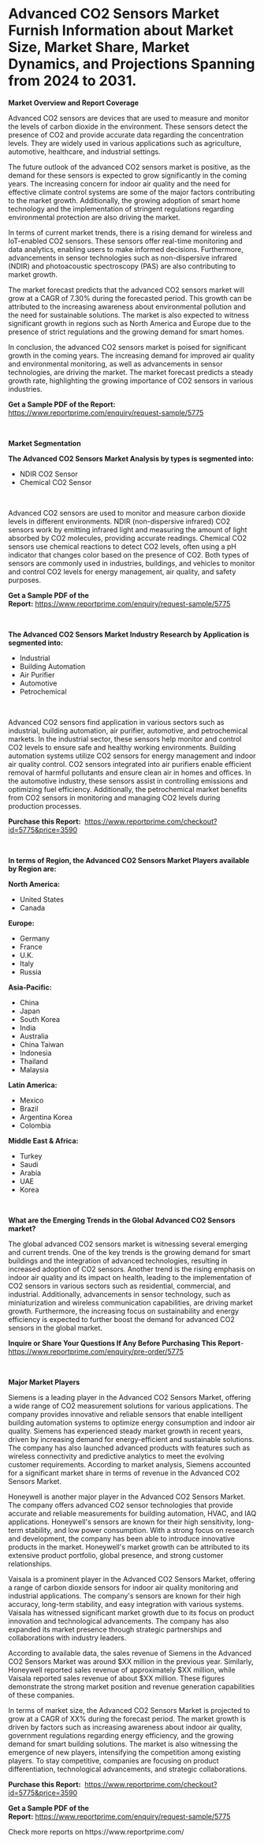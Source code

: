 <p><h1>Advanced CO2 Sensors Market Furnish Information about Market Size, Market Share, Market Dynamics, and Projections Spanning from 2024 to 2031.</h1></p><p><strong>Market Overview and Report Coverage</strong></p>
<p><p>Advanced CO2 sensors are devices that are used to measure and monitor the levels of carbon dioxide in the environment. These sensors detect the presence of CO2 and provide accurate data regarding the concentration levels. They are widely used in various applications such as agriculture, automotive, healthcare, and industrial settings.</p><p>The future outlook of the advanced CO2 sensors market is positive, as the demand for these sensors is expected to grow significantly in the coming years. The increasing concern for indoor air quality and the need for effective climate control systems are some of the major factors contributing to the market growth. Additionally, the growing adoption of smart home technology and the implementation of stringent regulations regarding environmental protection are also driving the market.</p><p>In terms of current market trends, there is a rising demand for wireless and IoT-enabled CO2 sensors. These sensors offer real-time monitoring and data analytics, enabling users to make informed decisions. Furthermore, advancements in sensor technologies such as non-dispersive infrared (NDIR) and photoacoustic spectroscopy (PAS) are also contributing to market growth.</p><p>The market forecast predicts that the advanced CO2 sensors market will grow at a CAGR of 7.30% during the forecasted period. This growth can be attributed to the increasing awareness about environmental pollution and the need for sustainable solutions. The market is also expected to witness significant growth in regions such as North America and Europe due to the presence of strict regulations and the growing demand for smart homes.</p><p>In conclusion, the advanced CO2 sensors market is poised for significant growth in the coming years. The increasing demand for improved air quality and environmental monitoring, as well as advancements in sensor technologies, are driving the market. The market forecast predicts a steady growth rate, highlighting the growing importance of CO2 sensors in various industries.</p></p>
<p><strong>Get a Sample PDF of the Report:</strong> <a href="https://www.reportprime.com/enquiry/request-sample/5775">https://www.reportprime.com/enquiry/request-sample/5775</a></p>
<p>&nbsp;</p>
<p><strong>Market Segmentation</strong></p>
<p><strong>The Advanced CO2 Sensors Market Analysis by types is segmented into:</strong></p>
<p><ul><li>NDIR CO2 Sensor</li><li>Chemical CO2 Sensor</li></ul></p>
<p>&nbsp;</p>
<p><p>Advanced CO2 sensors are used to monitor and measure carbon dioxide levels in different environments. NDIR (non-dispersive infrared) CO2 sensors work by emitting infrared light and measuring the amount of light absorbed by CO2 molecules, providing accurate readings. Chemical CO2 sensors use chemical reactions to detect CO2 levels, often using a pH indicator that changes color based on the presence of CO2. Both types of sensors are commonly used in industries, buildings, and vehicles to monitor and control CO2 levels for energy management, air quality, and safety purposes.</p></p>
<p><strong>Get a Sample PDF of the Report:</strong>&nbsp;<a href="https://www.reportprime.com/enquiry/request-sample/5775">https://www.reportprime.com/enquiry/request-sample/5775</a></p>
<p>&nbsp;</p>
<p><strong>The Advanced CO2 Sensors Market Industry Research by Application is segmented into:</strong></p>
<p><ul><li>Industrial</li><li>Building Automation</li><li>Air Purifier</li><li>Automotive</li><li>Petrochemical</li></ul></p>
<p>&nbsp;</p>
<p><p>Advanced CO2 sensors find application in various sectors such as industrial, building automation, air purifier, automotive, and petrochemical markets. In the industrial sector, these sensors help monitor and control CO2 levels to ensure safe and healthy working environments. Building automation systems utilize CO2 sensors for energy management and indoor air quality control. CO2 sensors integrated into air purifiers enable efficient removal of harmful pollutants and ensure clean air in homes and offices. In the automotive industry, these sensors assist in controlling emissions and optimizing fuel efficiency. Additionally, the petrochemical market benefits from CO2 sensors in monitoring and managing CO2 levels during production processes.</p></p>
<p><strong>Purchase this Report:</strong>&nbsp; <a href="https://www.reportprime.com/checkout?id=5775&price=3590">https://www.reportprime.com/checkout?id=5775&price=3590</a></p>
<p>&nbsp;</p>
<p><strong>In terms of Region, the Advanced CO2 Sensors Market Players available by Region are:</strong></p>
<p>
    <p> <strong> North America: </strong>
        <ul>
            <li>United States</li>
            <li>Canada</li>
        </ul>
        </p> 
    <p> <strong> Europe: </strong>
        <ul>
            <li>Germany</li>
            <li>France</li>
            <li>U.K.</li>
            <li>Italy</li>
            <li>Russia</li>
        </ul>
        </p> 
    <p> <strong> Asia-Pacific: </strong>
        <ul>
            <li>China</li>
            <li>Japan</li>
            <li>South Korea</li>
            <li>India</li>
            <li>Australia</li>
            <li>China Taiwan</li>
            <li>Indonesia</li>
            <li>Thailand</li>
            <li>Malaysia</li>
        </ul>
        </p> 
    <p> <strong> Latin America: </strong>
        <ul>
            <li>Mexico</li>
            <li>Brazil</li>
            <li>Argentina Korea</li>
            <li>Colombia</li>
        </ul>
        </p> 
    <p> <strong> Middle East & Africa: </strong>
        <ul>
            <li>Turkey</li>
            <li>Saudi</li>
            <li>Arabia</li>
            <li>UAE</li>
            <li>Korea</li>
        </ul>
    </p>
    </p>
<p>&nbsp;</p>
<p><strong>What are the Emerging Trends in the Global Advanced CO2 Sensors market?</strong></p>
<p><p>The global advanced CO2 sensors market is witnessing several emerging and current trends. One of the key trends is the growing demand for smart buildings and the integration of advanced technologies, resulting in increased adoption of CO2 sensors. Another trend is the rising emphasis on indoor air quality and its impact on health, leading to the implementation of CO2 sensors in various sectors such as residential, commercial, and industrial. Additionally, advancements in sensor technology, such as miniaturization and wireless communication capabilities, are driving market growth. Furthermore, the increasing focus on sustainability and energy efficiency is expected to further boost the demand for advanced CO2 sensors in the global market.</p></p>
<p><strong>Inquire or Share Your Questions If Any Before Purchasing This Report</strong>- <a href="https://www.reportprime.com/enquiry/pre-order/5775">https://www.reportprime.com/enquiry/pre-order/5775</a></p>
<p>&nbsp;</p>
<p><strong>Major Market Players</strong></p>
<p><p>Siemens is a leading player in the Advanced CO2 Sensors Market, offering a wide range of CO2 measurement solutions for various applications. The company provides innovative and reliable sensors that enable intelligent building automation systems to optimize energy consumption and indoor air quality. Siemens has experienced steady market growth in recent years, driven by increasing demand for energy-efficient and sustainable solutions. The company has also launched advanced products with features such as wireless connectivity and predictive analytics to meet the evolving customer requirements. According to market analysis, Siemens accounted for a significant market share in terms of revenue in the Advanced CO2 Sensors Market.</p><p>Honeywell is another major player in the Advanced CO2 Sensors Market. The company offers advanced CO2 sensor technologies that provide accurate and reliable measurements for building automation, HVAC, and IAQ applications. Honeywell's sensors are known for their high sensitivity, long-term stability, and low power consumption. With a strong focus on research and development, the company has been able to introduce innovative products in the market. Honeywell's market growth can be attributed to its extensive product portfolio, global presence, and strong customer relationships.</p><p>Vaisala is a prominent player in the Advanced CO2 Sensors Market, offering a range of carbon dioxide sensors for indoor air quality monitoring and industrial applications. The company's sensors are known for their high accuracy, long-term stability, and easy integration with various systems. Vaisala has witnessed significant market growth due to its focus on product innovation and technological advancements. The company has also expanded its market presence through strategic partnerships and collaborations with industry leaders.</p><p>According to available data, the sales revenue of Siemens in the Advanced CO2 Sensors Market was around $XX million in the previous year. Similarly, Honeywell reported sales revenue of approximately $XX million, while Vaisala reported sales revenue of about $XX million. These figures demonstrate the strong market position and revenue generation capabilities of these companies.</p><p>In terms of market size, the Advanced CO2 Sensors Market is projected to grow at a CAGR of XX% during the forecast period. The market growth is driven by factors such as increasing awareness about indoor air quality, government regulations regarding energy efficiency, and the growing demand for smart building solutions. The market is also witnessing the emergence of new players, intensifying the competition among existing players. To stay competitive, companies are focusing on product differentiation, technological advancements, and strategic collaborations.</p></p>
<p><strong>Purchase this Report:</strong>&nbsp;&nbsp;<a href="https://www.reportprime.com/checkout?id=5775&price=3590">https://www.reportprime.com/checkout?id=5775&price=3590</a></p>
<p></p>
<p><strong>Get a Sample PDF of the Report:</strong>&nbsp;<a href="https://www.reportprime.com/enquiry/request-sample/5775">https://www.reportprime.com/enquiry/request-sample/5775</a></p>
<p>Check more reports on https://www.reportprime.com/</p>